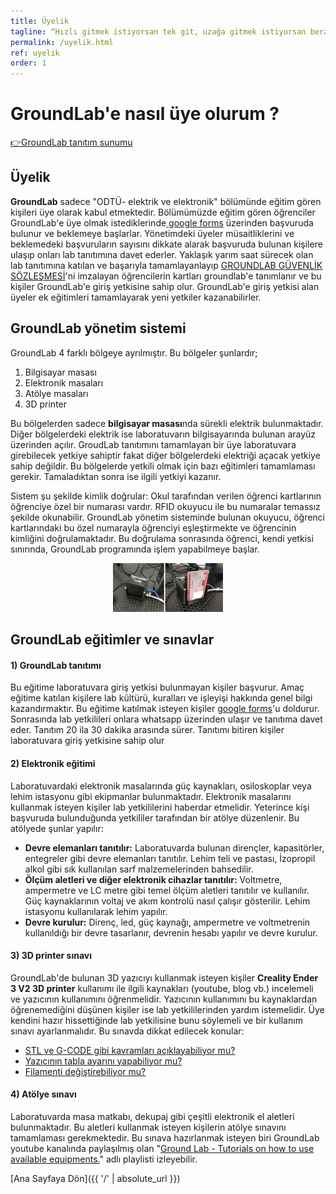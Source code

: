 ```yaml
---
title: Üyelik
tagline: “Hızlı gitmek istiyorsan tek git, uzağa gitmek istiyorsan beraber...”
permalink: /uyelik.html
ref: uyelik
order: 1
---
```

<h1>GroundLab'e nasıl üye olurum ?</h1>

[👉GroundLab tanıtım sunumu](https://www.youtube.com/watch?v=ySYRfXMPcYs)

<h2> Üyelik</h2>

**GroundLab** sadece "ODTÜ- elektrik ve elektronik" bölümünde eğitim gören kişileri üye olarak kabul etmektedir. Bölümümüzde eğitim gören öğrenciler GroundLab'e üye olmak istediklerinde[ google forms](https://forms.gle/FNan97u9rruZy3rQ6) üzerinden başvuruda bulunur ve beklemeye başlarlar. Yönetimdeki üyeler müsaitliklerini ve beklemedeki başvuruların sayısını dikkate alarak başvuruda bulunan kişilere ulaşıp onları lab tanıtımına davet ederler. Yaklaşık yarım saat sürecek olan lab tanıtımına katılan ve başarıyla tamamlayanlayıp [GROUNDLAB GÜVENLİK SÖZLEŞMESİ](https://docs.google.com/document/d/1UKTl5FFHKwNnq9uGve5rbhPGHiEqvrpJyYHRkwj5hcw/edit?usp=sharing)'ni imzalayan öğrencilerin kartları groundlab'e tanımlanır ve bu kişiler GroundLab'e giriş yetkisine sahip olur. GroundLab'e giriş yetkisi alan üyeler ek eğitimleri tamamlayarak yeni yetkiler kazanabilirler.

<h2> GroundLab yönetim sistemi</h2>

GroundLab 4 farklı bölgeye ayrılmıştır. Bu bölgeler şunlardır;

1. Bilgisayar masası
2. Elektronik masaları
3. Atölye masaları
4. 3D printer

Bu bölgelerden sadece **bilgisayar masası**nda sürekli elektrik bulunmaktadır. Diğer bölgelerdeki elektrik ise laboratuvarın bilgisayarında bulunan arayüz üzerinden açılır. GroudLab tanıtımını tamamlayan bir üye laboratuvara girebilecek yetkiye sahiptir fakat diğer bölgelerdeki elektriği açacak yetkiye sahip değildir. Bu bölgelerde yetkili olmak için bazı eğitimleri tamamlaması gerekir. Tamaladıktan sonra ise ilgili yetkiyi kazanır.

Sistem şu şekilde kimlik doğrular: Okul tarafından verilen öğrenci kartlarının öğrenciye özel bir numarası vardır. RFID okuyucu ile bu numaralar temassız şekilde okunabilir. GroundLab yönetim sisteminde bulunan okuyucu, öğrenci kartlarındaki bu özel numarayla öğrenciyi eşleştirmekte ve öğrencinin kimliğini doğrulamaktadır. Bu doğrulama sonrasında öğrenci, kendi yetkisi sınırında, GroundLab programında işlem yapabilmeye başlar.

<p align="center" width="100%">   
   <img width="35%" src="/assets/groundlab_kart_okuyucu.png"  > <b> </b>
</p>


<h2> GroundLab eğitimler ve sınavlar</h2>

<h4>1) GroundLab tanıtımı </h4>

Bu eğitime laboratuvara giriş yetkisi bulunmayan kişiler başvurur. Amaç eğitime katılan kişilere lab kültürü, kuralları ve işleyişi hakkında genel bilgi kazandırmaktır.  Bu eğitime katılmak isteyen kişiler [google forms](https://forms.gle/FNan97u9rruZy3rQ6)'u doldurur. Sonrasında lab yetkilileri onlara whatsapp üzerinden ulaşır ve tanıtıma davet eder. Tanıtım 20 ila 30 dakika arasında sürer. Tanıtımı bitiren kişiler laboratuvara giriş yetkisine sahip olur

<h4>2) Elektronik eğitimi </h4>

Laboratuvardaki elektronik masalarında güç kaynakları, osiloskoplar veya lehim istasyonu gibi ekipmanlar bulunmaktadır. Elektronik masalarını kullanmak isteyen kişiler lab yetkililerini haberdar etmelidir. Yeterince kişi başvuruda bulunduğunda yetkililer tarafından bir atölye düzenlenir. Bu atölyede şunlar yapılır:

* **Devre elemanları tanıtılır:** Laboratuvarda bulunan dirençler, kapasitörler, entegreler gibi devre elemanları tanıtılır. Lehim teli ve pastası, İzopropil alkol gibi sık kullanılan sarf malzemelerinden bahsedilir.
* **Ölçüm aletleri ve diğer elektronik cihazlar tanıtılır:** Voltmetre, ampermetre ve LC metre gibi temel ölçüm aletleri tanıtılır ve kullanılır. Güç kaynaklarının voltaj ve akım kontrolü nasıl çalışır gösterilir. Lehim istasyonu kullanılarak lehim yapılır.
* **Devre kurulur:** Direnç, led, güç kaynağı, ampermetre ve voltmetrenin kullanıldığı bir devre tasarlanır, devrenin hesabı yapılır ve devre kurulur.

<h4>3) 3D printer sınavı </h4>

GroundLab'de bulunan 3D yazıcıyı kullanmak isteyen kişiler **Creality Ender 3 V2 3D printer** kullanımı ile ilgili kaynakları (youtube, blog vb.) incelemeli ve  yazıcının kullanımını öğrenmelidir. Yazıcının kullanımını bu kaynaklardan öğrenemediğini düşünen kişiler ise lab yetkililerinden yardım istemelidir. Üye kendini hazır hissettiğinde lab yetkilisine bunu söylemeli ve bir kullanım sınavı ayarlanmalıdır. Bu sınavda dikkat edilecek konular:

* [STL ve G-CODE gibi kavramları açıklayabiliyor mu?](https://www.youtube.com/watch?v=9PnYpKCu5B0)
* [Yazıcının tabla ayarını yapabiliyor mu?](https://www.youtube.com/watch?v=avR-O7uK9gc)
* [Filamenti değiştirebiliyor mu? ](https://youtu.be/4u_5rD-eYq4)

<h4>4) Atölye sınavı </h4>

Laboratuvarda masa matkabı, dekupaj gibi çeşitli elektronik el aletleri bulunmaktadır. Bu aletleri kullanmak isteyen kişilerin atölye sınavını tamamlaması gerekmektedir. Bu sınava hazırlanmak isteyen biri GroundLab youtube kanalında paylaşılmış olan "[Ground Lab - Tutorials on how to use available equipments.](https://www.youtube.com/watch?v=42mhPs9hhWk&list=PL1yz4xQJwGLwMurKDHjZWEhF8jgGcLHv_)" adlı playlisti izleyebilir.

[Ana Sayfaya Dön]({{ '/' | absolute_url }})
